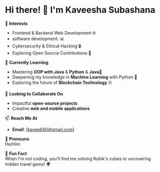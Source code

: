 # Hi there! 👋 I'm Kaveesha Subashana

🔭 **Interests**  
- Frontend & Backend Web Development 🌐  
- software development. 📊  
- Cybersecurity & Ethical Hacking 🔒  
- Exploring Open Source Contributions 🤝  

🌱 **Currently Learning**  
- Mastering **OOP with Java** & **Python** & **Java**🚀  
- Deepening my knowledge in **Machine Learning** with Python 🤖  
- Exploring the future of **Blockchain Technology** ⛓️  

🤝 **Looking to Collaborate On**  
- Impactful **open-source projects**  
- Creative **web and mobile applications**  

📫 **Reach Me At**  
- **Email**: [kavee640@gmail.com]  

 

👤 **Pronouns**  
He/Him  

🎉 **Fun Fact**  
When I'm not coding, you'll find me solving Rubik's cubes or uncovering hidden travel gems! 🌍  
